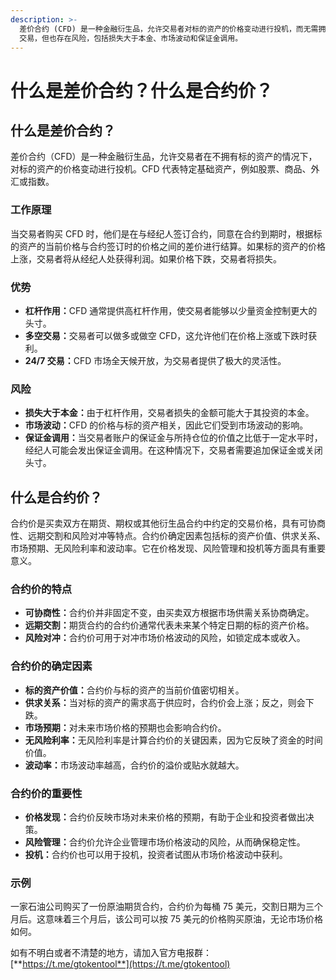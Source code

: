 ```yaml
---
description: >-
  差价合约 (CFD) 是一种金融衍生品，允许交易者对标的资产的价格变动进行投机，而无需拥有标的资产。CFD 提供杠杆作用、多空交易和 24/7
  交易，但也存在风险，包括损失大于本金、市场波动和保证金调用。
---
```


# 什么是差价合约？什么是合约价？

## 什么是差价合约？

差价合约（CFD）是一种金融衍生品，允许交易者在不拥有标的资产的情况下，对标的资产的价格变动进行投机。CFD 代表特定基础资产，例如股票、商品、外汇或指数。

### 工作原理

当交易者购买 CFD 时，他们是在与经纪人签订合约，同意在合约到期时，根据标的资产的当前价格与合约签订时的价格之间的差价进行结算。如果标的资产的价格上涨，交易者将从经纪人处获得利润。如果价格下跌，交易者将损失。

### 优势

* **杠杆作用：**&#x43;FD 通常提供高杠杆作用，使交易者能够以少量资金控制更大的头寸。
* **多空交易：**&#x4EA4;易者可以做多或做空 CFD，这允许他们在价格上涨或下跌时获利。
* **24/7 交易：**&#x43;FD 市场全天候开放，为交易者提供了极大的灵活性。

### 风险

* **损失大于本金：**&#x7531;于杠杆作用，交易者损失的金额可能大于其投资的本金。
* **市场波动：**&#x43;FD 的价格与标的资产相关，因此它们受到市场波动的影响。
* **保证金调用：**&#x5F53;交易者账户的保证金与所持仓位的价值之比低于一定水平时，经纪人可能会发出保证金调用。在这种情况下，交易者需要追加保证金或关闭头寸。

## 什么是合约价？

合约价是买卖双方在期货、期权或其他衍生品合约中约定的交易价格，具有可协商性、远期交割和风险对冲等特点。合约价确定因素包括标的资产价值、供求关系、市场预期、无风险利率和波动率。它在价格发现、风险管理和投机等方面具有重要意义。

### 合约价的特点

* **可协商性：**&#x5408;约价并非固定不变，由买卖双方根据市场供需关系协商确定。
* **远期交割：**&#x671F;货合约的合约价通常代表未来某个特定日期的标的资产价格。
* **风险对冲：**&#x5408;约价可用于对冲市场价格波动的风险，如锁定成本或收入。

### 合约价的确定因素

* **标的资产价值：**&#x5408;约价与标的资产的当前价值密切相关。
* **供求关系：**&#x5F53;对标的资产的需求高于供应时，合约价会上涨；反之，则会下跌。
* **市场预期：**&#x5BF9;未来市场价格的预期也会影响合约价。
* **无风险利率：**&#x65E0;风险利率是计算合约价的关键因素，因为它反映了资金的时间价值。
* **波动率：**&#x5E02;场波动率越高，合约价的溢价或贴水就越大。

### 合约价的重要性

* **价格发现：**&#x5408;约价反映市场对未来价格的预期，有助于企业和投资者做出决策。
* **风险管理：**&#x5408;约价允许企业管理市场价格波动的风险，从而确保稳定性。
* **投机：**&#x5408;约价也可以用于投机，投资者试图从市场价格波动中获利。

### 示例

一家石油公司购买了一份原油期货合约，合约价为每桶 75 美元，交割日期为三个月后。这意味着三个月后，该公司可以按 75 美元的价格购买原油，无论市场价格如何。

如有不明白或者不清楚的地方，请加入官方电报群：[**https://t.me/gtokentool**](https://t.me/gtokentool)
